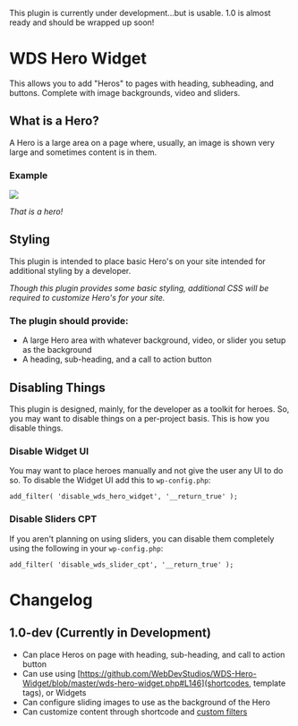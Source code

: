 
This plugin is currently under development...but is usable. 1.0 is almost ready
and should be wrapped up soon!

# WDS Hero Widget

This allows you to add "Heros" to pages with heading, subheading, and buttons.
Complete with image backgrounds, video and sliders.

## What is a Hero?

A Hero is a large area on a page where, usually, an image is shown very large
and sometimes content is in them.

### Example

![](https://cldup.com/U9FjyLmeic-2000x2000.png)

*That is a hero!*

## Styling

This plugin is intended to place basic Hero's on your site intended for
additional styling by a developer.

*Though this plugin provides some basic styling, additional CSS will be required
to customize Hero's for your site.*

### The plugin should provide:

- A large Hero area with whatever background, video, or slider you setup as the background
- A heading, sub-heading, and a call to action button

## Disabling Things

This plugin is designed, mainly, for the developer as a toolkit for heroes. So,
you may want to disable things on a per-project basis. This is how you disable
things.

### Disable Widget UI

You may want to place heroes manually and not give the user any
UI to do so. To disable the Widget UI add this to `wp-config.php`:

```
add_filter( 'disable_wds_hero_widget', '__return_true' );
```

### Disable Sliders CPT

If you aren't planning on using sliders, you can disable them completely using
the following in your `wp-config.php`:

```
add_filter( 'disable_wds_slider_cpt', '__return_true' );
```

# Changelog

## 1.0-dev (Currently in Development)

- Can place Heros on page with heading, sub-heading, and call to action button
- Can use using [https://github.com/WebDevStudios/WDS-Hero-Widget/blob/master/wds-hero-widget.php#L146](shortcodes, template tags), or Widgets
- Can configure sliding images to use as the background of the Hero
- Can customize content through shortcode and [custom filters](https://github.com/WebDevStudios/WDS-Hero-Widget/blob/master/class-wds-hero-widget.php#L190)
